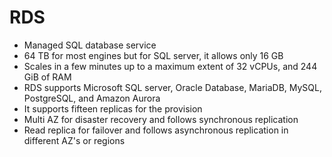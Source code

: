 
# RDS
- Managed SQL database service
- 64 TB for most engines but for SQL server, it allows only 16 GB
- Scales in a few minutes up to a maximum extent of 32 vCPUs, and 244 GiB of RAM
- RDS supports Microsoft SQL server, Oracle Database, MariaDB, MySQL, PostgreSQL, and Amazon Aurora
- It supports fifteen replicas for the provision
- Multi AZ for disaster recovery and follows synchronous replication
- Read replica for failover and follows asynchronous replication in different AZ's or regions